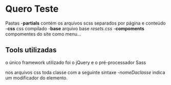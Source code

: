 # Quero Teste

Pastas 
-**partials** contém os arquivos scss separados por página e conteúdo 
-**css** css compilado 
-**base** arquivo base _resets.css_
-**compoments** compomentes do site como menu...


## Tools utilizadas  
o único framework utilizado foi o jQuery e o pré-processador Sass


nos arquivos css toda classe com a seguinte sintaxe _-nomeDaclasse_ indica um modificador do elemento.


   
